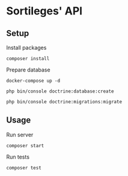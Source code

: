 # Sortileges' API

## Setup

Install packages

`composer install`

Prepare database

`docker-compose up -d`

`php bin/console doctrine:database:create`

`php bin/console doctrine:migrations:migrate`

## Usage

Run server

`composer start`

Run tests

`composer test`
